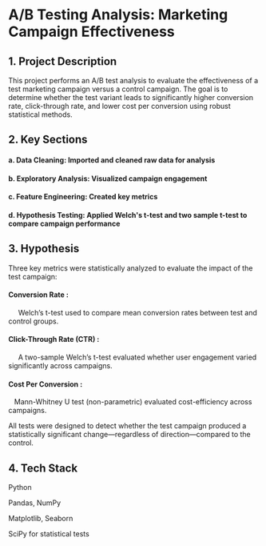 # A/B Testing Analysis: Marketing Campaign Effectiveness
## 1. Project Description
This project performs an A/B test analysis to evaluate the effectiveness of a test marketing campaign versus a control campaign. The goal is to determine whether the test variant leads to significantly higher conversion rate, click-through rate, and lower cost per conversion using robust statistical methods.

## 2.  Key Sections
  #### a. Data Cleaning: Imported and cleaned raw data for analysis
  #### b. Exploratory Analysis: Visualized campaign engagement 
  #### c. Feature Engineering: Created key metrics 
  #### d. Hypothesis Testing: Applied Welch's t-test and two sample t-test to compare campaign performance

## 3. Hypothesis
Three key metrics were statistically analyzed to evaluate the impact of the test campaign:

#### Conversion Rate :
     Welch’s t-test used to compare mean conversion rates between test and control groups.

#### Click-Through Rate (CTR) :
     A two-sample Welch’s t-test evaluated whether user engagement varied significantly across campaigns.

#### Cost Per Conversion :
     Mann-Whitney U test (non-parametric) evaluated cost-efficiency across campaigns.

All tests were designed to detect whether the test campaign produced a statistically significant change—regardless of direction—compared to the control.

## 4. Tech Stack
Python

Pandas, NumPy

Matplotlib, Seaborn

SciPy for statistical tests


